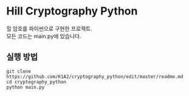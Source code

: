# Hill Cryptography Python

힐 암호를 파이썬으로 구현한 프로젝트.  
모든 코드는 main.py에 있습니다.

## 실행 방법
```shell
git clone https://github.com/K1A2/cryptography_python/edit/master/readme.md
cd cryptography_python
python main.py
```
